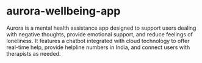 # aurora-wellbeing-app
Aurora is a mental health assistance app designed to support users dealing with negative thoughts, provide emotional support, and reduce feelings of loneliness. It features a chatbot integrated with cloud technology to offer real-time help, provide helpline numbers in India, and connect users with therapists as needed.
